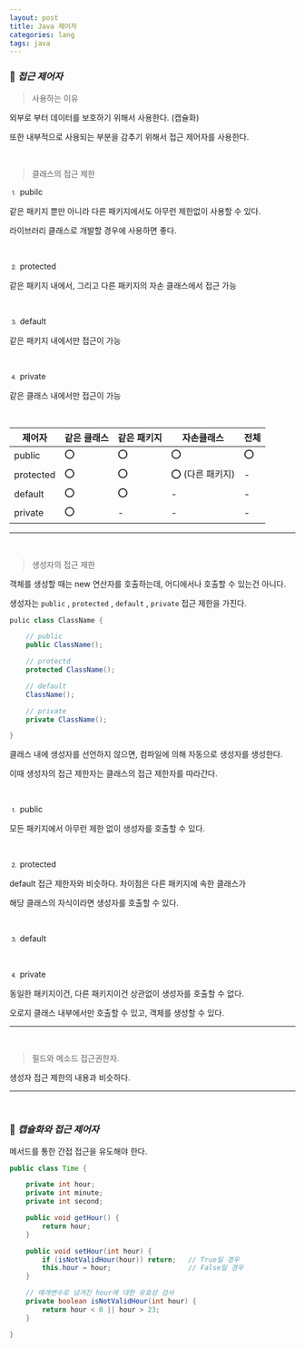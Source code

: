 ```yaml
---
layout: post
title: Java 제어자
categories: lang
tags: java
--- 
```


### 🔎  ***접근 제어자***

> 사용하는 이유

외부로 부터 데이터를 보호하기 위해서 사용한다. (캡슐화)

또한 내부적으로 사용되는 부분을 감추기 위해서 접근 제어자를 사용한다. 

<br>

> 클래스의 접근 제한

⒈ pubilc

같은 패키지 뿐만 아니라 다른 패키지에서도 아무런 제한없이 사용할 수 있다.

라이브러리 클래스로 개발할 경우에 사용하면 좋다.

<br>

⒉ protected

같은 패키지 내에서, 그리고 다른 패키지의 자손 클래스에서 접근 가능

<br>

⒊ default 

같은 패키지 내에서만 접근이 가능

<br>

⒋ private 

같은 클래스 내에서만 접근이 가능

<br>

|제어자|같은 클래스|같은 패키지|자손클래스|전체|
|-|-|-|-|-|
|public|⭕️|⭕️|⭕️|⭕️|
|protected|⭕️|⭕️|⭕️ (다른 패키지)|-|
|default|⭕️|⭕️|-|-|
|private|⭕️|-|-|-|





---

<br>

> 생성자의 접근 제한

객체를 생성할 때는 new 연산자를 호출하는데, 어디에서나 호출할 수 있는건 아니다.

생성자는 `public` , `protected` , `default` , `private` 접근 제한을 가진다.

```java
pulic class ClassName {

    // public
    public ClassName();

    // protectd
    protected ClassName();

    // default 
    ClassName();

    // private
    private ClassName();

}
```

클래스 내에 생성자를 선언하지 않으면, 컴파일에 의해 자동으로 생성자를 생성한다.

이때 생성자의 접근 제한자는 클래스의 접근 제한자를 따라간다.

<br>

⒈ public

모든 패키지에서 아무런 제한 없이 생성자를 호출할 수 있다.

<br>

⒉ protected

default 접근 제한자와 비슷하다. 차이점은 다른 패키지에 속한 클래스가 

해당 클래스의 자식이라면 생성자를 호출할 수 있다.

<br>

⒊ default 

<br>

⒋ private

동일한 패키지이건, 다른 패키지이건 상관없이 생성자를 호출할 수 없다.

오로지 클래스 내부에서만 호출할 수 있고, 객체를 생성할 수 있다.

---

<br>

> 필드와 메소드 접근권한자.

생성자 접근 제한의 내용과 비슷하다.

---

<br>

### 🔎  ***캡슐화와 접근 제어자***

메서드를 통한 간접 접근을 유도해야 한다.

```java
public class Time {

    private int hour;
    private int minute;
    private int second;

    public void getHour() {
        return hour;
    }

    public void setHour(int hour) {
        if (isNotValidHour(hour)) return;   // True일 경우
        this.hour = hour;                   // False일 경우
    }

    // 매개변수로 넘겨진 hour에 대한 유효성 검사
    private boolean isNotValidHour(int hour) {
        return hour < 0 || hour > 23;
    }

}
```